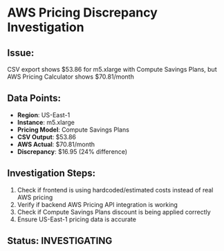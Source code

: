 # AWS Pricing Discrepancy Investigation

## Issue:
CSV export shows $53.86 for m5.xlarge with Compute Savings Plans, but AWS Pricing Calculator shows $70.81/month

## Data Points:
- **Region**: US-East-1
- **Instance**: m5.xlarge
- **Pricing Model**: Compute Savings Plans
- **CSV Output**: $53.86
- **AWS Actual**: $70.81/month
- **Discrepancy**: $16.95 (24% difference)

## Investigation Steps:
1. Check if frontend is using hardcoded/estimated costs instead of real AWS pricing
2. Verify if backend AWS Pricing API integration is working
3. Check if Compute Savings Plans discount is being applied correctly
4. Ensure US-East-1 pricing data is accurate

## Status: INVESTIGATING
